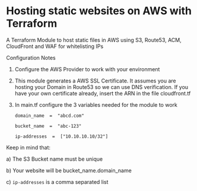 # Hosting static websites on AWS with Terraform

A Terraform Module to host static files in AWS using S3, Route53, ACM, CloudFront and WAF for whitelisting IPs

Configuration Notes

1. Configure the AWS Provider to work with your environment
2. This module generates a AWS SSL Certificate. It assumes you are hosting your Domain in Route53 so we can use DNS verification. If you have your own certificate already, insert the ARN in the file cloudfront.tf
3. In main.tf configure the 3 variables needed for the module to work

    ```domain_name  =  "abcd.com"```

    ```bucket_name  =  "abc-123"```

    ```ip-addresses  =  ["10.10.10.10/32"]```
    
Keep in mind that:
 
a) The S3 Bucket name must be unique 
	
b) Your website will be bucket_name.domain_name
	
c) ```ip-addresses``` is a comma separated list
